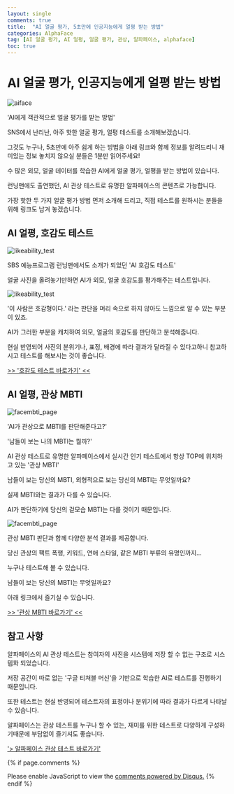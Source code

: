 ```yaml
---
layout: single
comments: true
title:  "AI 얼굴 평가, 5초만에 인공지능에게 얼평 받는 방법"
categories: AlphaFace
tag: [AI 얼굴 평가, AI 얼평, 얼굴 평가, 관상, 알파페이스, alphaface]
toc: true
---
```



  <!-- Google addsense -->
  <script async src="https://pagead2.googlesyndication.com/pagead/js/adsbygoogle.js?client=ca-pub-2367691231152778"
    crossorigin="anonymous"></script>
  <!-- 상단 2개 -->
  <ins class="adsbygoogle" style="display:block" data-ad-client="ca-pub-2367691231152778" data-ad-slot="7442206282"
    data-ad-format="auto" data-full-width-responsive="true"></ins>
  <script>
    (adsbygoogle = window.adsbygoogle || []).push({});
  </script>


# AI 얼굴 평가, 인공지능에게 얼평 받는 방법

![aiface](/assets/img/40-1.jpg)

'AI에게 객관적으로 얼굴 평가를 받는 방법'

SNS에서 난리난, 아주 핫한 얼굴 평가, 얼평 테스트를 소개해보겠습니다.

그것도 누구나, 5초만에 아주 쉽게 하는 방법을 아래 링크와 함께 정보를 알려드리니 재미있는 정보 놓치지 않으실 분들은 1분만 읽어주세요!

수 많은 외모, 얼굴 데이터를 학습한 AI에게 얼굴 평가, 얼평을 받는 방법이 있습니다.

런닝맨에도 출연했던, AI 관상 테스트로 유명한 알파페이스의 콘텐츠로 가능합니다.

가장 핫한 두 가지 얼굴 평가 방법 먼저 소개해 드리고, 직접 테스트를 원하시는 분들을 위해 링크도 남겨 놓겠습니다.


## AI 얼평, 호감도 테스트

![likeability_test](/assets/img/30-1.jpg)

SBS 예능프로그램 런닝맨에서도 소개가 되었던 'AI 호감도 테스트'

얼굴 사진을 올려놓기만하면 AI가 외모, 얼굴 호감도를 평가해주는 테스트입니다.

![likeability_test](/assets/img/36-4.jpg)

'이 사람은 호감형이다.' 라는 판단을 머리 속으로 하지 않아도 느낌으로 알 수 있는 부분이 있죠.

AI가 그러한 부분을 캐치하여 외모, 얼굴의 호감도를 판단하고 분석해줍니다.

현실 반영되어 사진의 분위기나, 표정, 배경에 따라 결과가 달라질 수 있다고하니 참고하시고 테스트를 해보시는 것이 좋습니다.


<a href="https://alphaface-ai.com/likeabilitytest/">>> '호감도 테스트 바로가기' <<</a>



## AI 얼평, 관상 MBTI

![facembti_page](/assets/img/40-2.jpg)

'AI가 관상으로 MBTI를 판단해준다고?'

'남들이 보는 나의 MBTI는 뭘까?'

AI 관상 테스트로 유명한 알파페이스에서 실시간 인기 테스트에서 항상 TOP에 위치하고 있는 '관상 MBTI'

남들이 보는 당신의 MBTI, 외형적으로 보는 당신의 MBTI는 무엇일까요?

실제 MBTI와는 결과가 다를 수 있습니다.

AI가 판단하기에 당신의 겉모습 MBTI는 다를 것이기 때문입니다.


![facembti_page](/assets/img/40-3.jpg)

관상 MBTI 판단과 함께 다양한 분석 결과를 제공합니다.

당신 관상의 팩트 폭행, 키워드, 연애 스타일, 같은 MBTI 부류의 유명인까지...

누구나 테스트해 볼 수 있습니다.

남들이 보는 당신의 MBTI는 무엇일까요?

아래 링크에서 즐기실 수 있습니다.

<a href="https://alphaface-ai.com/facembti/">>> '관상 MBTI 바로가기' <<</a>



## 참고 사항

알파페이스의 AI 관상 테스트는 참여자의 사진을 시스템에 저장 할 수 없는 구조로 시스템화 되었습니다.

저장 공간이 따로 없는 '구글 티쳐블 머신'을 기반으로 학습한 AI로 테스트를 진행하기 때문입니다.

또한 테스트는 현실 반영되어 테스트자의 표정이나 분위기에 따라 결과가 다르게 나타날 수 있습니다.

알파페이스는 관상 테스트를 누구나 할 수 있는, 재미를 위한 테스트로 다양하게 구성하기때문에 부담없이 즐기셔도 좋습니다.

<a href="https://alphaface-ai.com/">'> 알파페이스 관상 테스트 바로가기'</a>


  <!-- Google addsense -->
  <script async src="https://pagead2.googlesyndication.com/pagead/js/adsbygoogle.js?client=ca-pub-2367691231152778"
    crossorigin="anonymous"></script>
  <!-- alphaface.footer.add -->
  <ins class="adsbygoogle" style="display:block" data-ad-client="ca-pub-2367691231152778" data-ad-slot="8141421734"
    data-ad-format="auto" data-full-width-responsive="true"></ins>
  <script>
    (adsbygoogle = window.adsbygoogle || []).push({});
  </script>


{% if page.comments %}
<div id="disqus_thread"></div>
<script>
    /**
    *  RECOMMENDED CONFIGURATION VARIABLES: EDIT AND UNCOMMENT THE SECTION BELOW TO INSERT DYNAMIC VALUES FROM YOUR PLATFORM OR CMS.
    *  LEARN WHY DEFINING THESE VARIABLES IS IMPORTANT: https://disqus.com/admin/universalcode/#configuration-variables    */
    
    var disqus_config = function () {
    this.page.url = "{{ page.url | absolute_url }};";  // Replace PAGE_URL with your page's canonical URL variable
    this.page.identifier = "{{ page.id }}";; // Replace PAGE_IDENTIFIER with your page's unique identifier variable
    };
    
    (function() { // DON'T EDIT BELOW THIS LINE
    var d = document, s = d.createElement('script');
    s.src = 'https://alphafaceblog.disqus.com/embed.js';
    s.setAttribute('data-timestamp', +new Date());
    (d.head || d.body).appendChild(s);
    })();
</script>
<noscript>Please enable JavaScript to view the <a href="https://disqus.com/?ref_noscript">comments powered by Disqus.</a></noscript>
{% endif %}